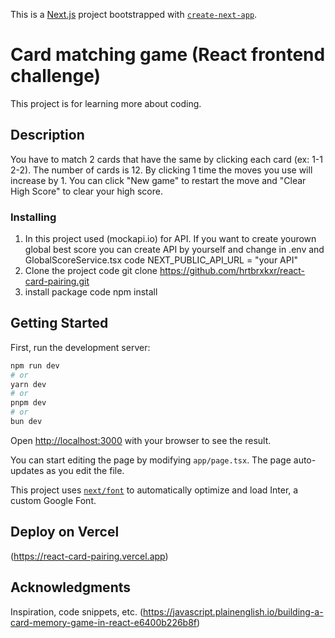 This is a [Next.js](https://nextjs.org/) project bootstrapped with [`create-next-app`](https://github.com/vercel/next.js/tree/canary/packages/create-next-app).

# Card matching game (React frontend challenge)
This project is for learning more about coding.

## Description
You have to match 2 cards that have the same by clicking each card (ex: 1-1 2-2). The number of cards is 12. By clicking 1 time the moves you use will increase by 1. You can click "New game" to restart the move and "Clear High Score" to clear your high score.

### Installing

1. In this project used (mockapi.io) for API. If you want to create yourown global best score you can create API by yourself and change in .env and GlobalScoreService.tsx
   code NEXT_PUBLIC_API_URL = "your API"
2. Clone the project
   code git clone https://github.com/hrtbrxkxr/react-card-pairing.git
3. install package
   code npm install

## Getting Started

First, run the development server:

```bash
npm run dev
# or
yarn dev
# or
pnpm dev
# or
bun dev
```

Open [http://localhost:3000](http://localhost:3000) with your browser to see the result.

You can start editing the page by modifying `app/page.tsx`. The page auto-updates as you edit the file.

This project uses [`next/font`](https://nextjs.org/docs/basic-features/font-optimization) to automatically optimize and load Inter, a custom Google Font.


## Deploy on Vercel

(https://react-card-pairing.vercel.app)

## Acknowledgments
Inspiration, code snippets, etc.
(https://javascript.plainenglish.io/building-a-card-memory-game-in-react-e6400b226b8f)
